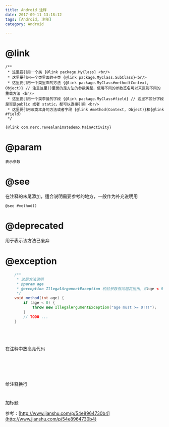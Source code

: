 ```yaml
---
title: Android 注释
date: 2017-09-11 13:18:12
tags: [Android, 注释]
category: Android

---
```



# @link

```
/**
 * 这里要引用一个类 {@link package.MyClass} <br/>
 * 这里要引用一个类里面的子类 {@link package.MyClass.SubClass}<br/>
 * 这里要引用一个类里面的方法 {@link package.MyClass#method(Context, Object)} // 注意这里()里面的是方法的参数类型，使用不同的参数签名可以来区别不同的重载方法 <br/>
 * 这里要引用一个类李曼的字段 {@link package.MyClass#field} // 这里不区分字段是否是public 或者 static，都可以直接引用 <br/>
 * 这里要引用改类本身的方法或者字段 {@link #method(Context, Object)}和{@link #field}
 */
```

```
{@link com.nerc.revealanimatedemo.MainActivity}
```

# @param

```
表示参数
```

# @see

在注释的末尾添加，适合说明需要参考的地方，一般作为补充说明用


```
@see #method()
```


# @deprecated

用于表示该方法已废弃

# @exception

```java
    /**
     * 这是方法说明
     * @param age
     * @exception IllegalArgumentException 校验参数有问题将抛出，如age < 0
     */
    void method(int age) {
        if (age < 0) {
            throw new IllegalArgumentException("age must >= 0!!!");
        }
        // TODO ...
    }
```

# <pre class="prettyprint">


在注释中放高亮代码


# <br/>

给注释换行


# <h/>

加标题







参考：[http://www.jianshu.com/p/54e8964730b4](http://www.jianshu.com/p/54e8964730b4)